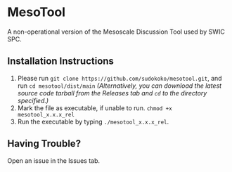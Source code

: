 # MesoTool
A non-operational version of the Mesoscale Discussion Tool used by SWIC SPC. 

## Installation Instructions
1. Please run `git clone https://github.com/sudokoko/mesotool.git`, and run `cd mesotool/dist/main` *(Alternatively, you can download the latest source code tarball from the Releases tab and `cd` to the directory specified.)*
2. Mark the file as executable, if unable to run. `chmod +x mesotool_x.x.x_rel`
3. Run the executable by typing `./mesotool_x.x.x_rel`.

## Having Trouble?
Open an issue in the Issues tab.

